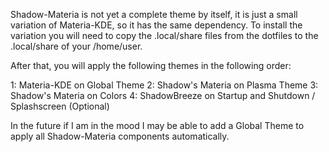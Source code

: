 Shadow-Materia is not yet a complete theme by itself, it is just a small variation of Materia-KDE, so it has the same dependency. 
To install the variation you will need to copy the .local/share files from the dotfiles to the .local/share of your /home/user.

After that, you will apply the following themes in the following order:

1: Materia-KDE on Global Theme
2: Shadow's Materia on Plasma Theme
3: Shadow's Materia on Colors
4: ShadowBreeze on Startup and Shutdown / Splashscreen (Optional)

In the future if I am in the mood I may be able to add a Global Theme to apply all Shadow-Materia components automatically.
